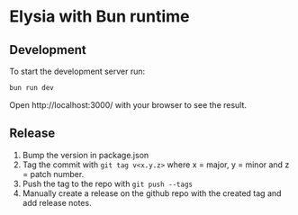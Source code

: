 # Elysia with Bun runtime

## Development

To start the development server run:

```bash
bun run dev
```

Open http://localhost:3000/ with your browser to see the result.

## Release

1. Bump the version in package.json
2. Tag the commit with `git tag v<x.y.z>` where x = major, y = minor and z = patch number.
3. Push the tag to the repo with `git push --tags`
4. Manually create a release on the github repo with the created tag and add release notes.
